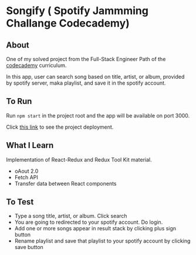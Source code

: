 # Songify ( Spotify Jammming Challange Codecademy)

## About

One of my solved project from the Full-Stack Engineer Path of the [codecademy](codecademy.com/) curriculum.

In this app, user can search song based on title, artist, or album, provided by spotify server, maka playlist, and save it in the spotify account.

## To Run

Run `npm start` in the project root and the app will be available on port 3000.

Click [this link](https://rijalghodi-flashcards.netlify.app) to see the project deployment.

## What I Learn

Implementation of React-Redux and Redux Tool Kit material.

- oAout 2.0
- Fetch API
- Transfer data between React components

## To Test

- Type a song title, artist, or album. Click search
- You are going to redirected to your spotify account. Do login.
- Add one or more songs appear in result stack by clicking plus sign button
- Rename playlist and save that playlist to your spotify account by clicking save button
